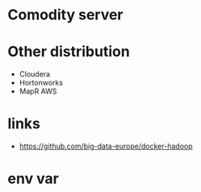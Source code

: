 # Comodity server 


# Other distribution
- Cloudera 
- Hortonworks
- MapR AWS

# links 
- https://github.com/big-data-europe/docker-hadoop



# env var 
